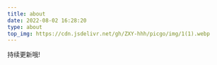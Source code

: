 ```yaml
---
title: about
date: 2022-08-02 16:28:20
type: about
top_img: https://cdn.jsdelivr.net/gh/ZXY-hhh/picgo/img/1(1).webp
---
```

持续更新哦!
